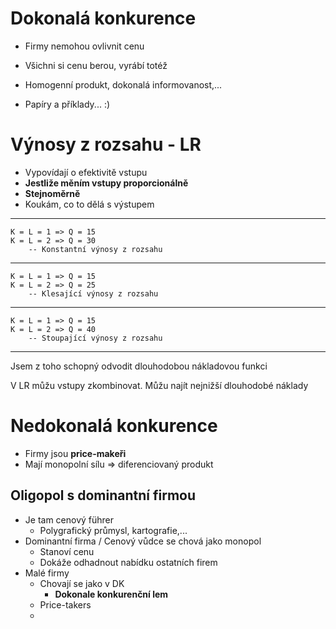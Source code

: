 # Dokonalá konkurence
- Firmy nemohou ovlivnit cenu
- Všichni si cenu berou, vyrábí totéž
- Homogenní produkt, dokonalá informovanost,...

- Papíry a příklady... :)

# Výnosy z rozsahu - LR
- Vypovídají o efektivitě vstupu
- **Jestliže měním vstupy proporcionálně**
- **Stejnoměrně**
- Koukám, co to dělá s výstupem
---
    K = L = 1 => Q = 15
    K = L = 2 => Q = 30
        -- Konstantní výnosy z rozsahu
---
    K = L = 1 => Q = 15
    K = L = 2 => Q = 25
        -- Klesající výnosy z rozsahu
---
    K = L = 1 => Q = 15
    K = L = 2 => Q = 40
        -- Stoupající výnosy z rozsahu
---

Jsem z toho schopný odvodit dlouhodobou nákladovou funkci

V LR můžu vstupy zkombinovat. Můžu najít nejnižší dlouhodobé náklady


# Nedokonalá konkurence
- Firmy jsou **price-makeři**
- Mají monopolní sílu => diferenciovaný produkt

## Oligopol s dominantní firmou
- Je tam cenový führer
  - Polygrafický průmysl, kartografie,...
- Dominantní firma / Cenový vůdce se chová jako monopol
  - Stanoví cenu
  - Dokáže odhadnout nabídku ostatních firem
- Malé firmy
  - Chovají se jako v DK
    - **Dokonale konkurenční lem**
  - Price-takers
  - 